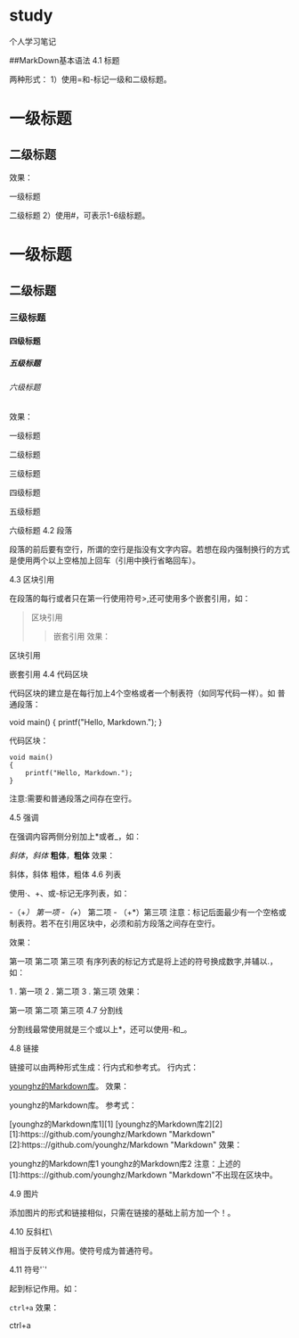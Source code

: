 # study
个人学习笔记


##MarkDown基本语法
4.1 标题

两种形式：
1）使用=和-标记一级和二级标题。

一级标题
=========
二级标题
---------
效果：

一级标题

二级标题
2）使用#，可表示1-6级标题。

# 一级标题
## 二级标题
### 三级标题
#### 四级标题
##### 五级标题
###### 六级标题
效果：

一级标题

二级标题

三级标题

四级标题

五级标题

六级标题
4.2 段落

段落的前后要有空行，所谓的空行是指没有文字内容。若想在段内强制换行的方式是使用两个以上空格加上回车（引用中换行省略回车）。

4.3 区块引用

在段落的每行或者只在第一行使用符号>,还可使用多个嵌套引用，如：

> 区块引用
>> 嵌套引用
效果：

区块引用

嵌套引用
4.4 代码区块

代码区块的建立是在每行加上4个空格或者一个制表符（如同写代码一样）。如
普通段落：

void main()
{
printf("Hello, Markdown.");
}

代码区块：

    void main()
    {
        printf("Hello, Markdown.");
    }
注意:需要和普通段落之间存在空行。

4.5 强调

在强调内容两侧分别加上*或者_，如：

*斜体*，_斜体_
**粗体**，__粗体__
效果：

斜体，斜体
粗体，粗体
4.6 列表

使用·、+、或-标记无序列表，如：

-（+*） 第一项 -（+*） 第二项 - （+*）第三项
注意：标记后面最少有一个空格或制表符。若不在引用区块中，必须和前方段落之间存在空行。

效果：

第一项
第二项
第三项
有序列表的标记方式是将上述的符号换成数字,并辅以.，如：

1 . 第一项
2 . 第二项
3 . 第三项
效果：

第一项
第二项
第三项
4.7 分割线

分割线最常使用就是三个或以上*，还可以使用-和_。

4.8 链接

链接可以由两种形式生成：行内式和参考式。
行内式：


[younghz的Markdown库](https:://github.com/younghz/Markdown "Markdown")。
效果：

younghz的Markdown库。
参考式：

[younghz的Markdown库1][1]
[younghz的Markdown库2][2]
[1]:https:://github.com/younghz/Markdown "Markdown"
[2]:https:://github.com/younghz/Markdown "Markdown"
效果：

younghz的Markdown库1
younghz的Markdown库2
注意：上述的[1]:https:://github.com/younghz/Markdown "Markdown"不出现在区块中。

4.9 图片

添加图片的形式和链接相似，只需在链接的基础上前方加一个！。

4.10 反斜杠\

相当于反转义作用。使符号成为普通符号。

4.11 符号'`'

起到标记作用。如：

`ctrl+a`
效果：

ctrl+a